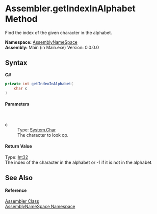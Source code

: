# Assembler.getIndexInAlphabet Method 
 

Find the index of the given character in the alphabet.

**Namespace:**&nbsp;<a href="6bcc80ef-5cfd-db5f-1eb2-7297d1c16397">AssemblyNameSpace</a><br />**Assembly:**&nbsp;Main (in Main.exe) Version: 0.0.0.0

## Syntax

**C#**<br />
``` C#
private int getIndexInAlphabet(
	char c
)
```


#### Parameters
&nbsp;<dl><dt>c</dt><dd>Type: <a href="http://msdn2.microsoft.com/en-us/library/k493b04s" target="_blank">System.Char</a><br />The character to look op.</dd></dl>

#### Return Value
Type: <a href="http://msdn2.microsoft.com/en-us/library/td2s409d" target="_blank">Int32</a><br />The index of the character in the alphabet or -1 if it is not in the alphabet.

## See Also


#### Reference
<a href="ff4e346f-08ba-ff2f-52cf-831920161b16">Assembler Class</a><br /><a href="6bcc80ef-5cfd-db5f-1eb2-7297d1c16397">AssemblyNameSpace Namespace</a><br />